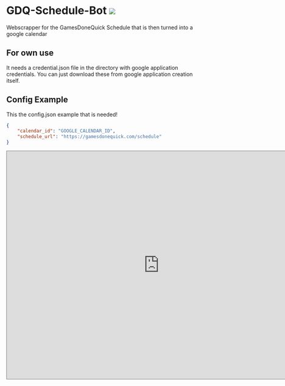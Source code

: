 # GDQ-Schedule-Bot <a href="https://calendar.google.com/calendar/b/0?cid=b3U3NTAyczJmOXRtbXFxdjRucDhoOXNuMDhAZ3JvdXAuY2FsZW5kYXIuZ29vZ2xlLmNvbQ"><img src="https://img.shields.io/static/v1?label=Import%20Google%20Calendar&style=for-the-badge&color=blue&message=Click%20Here" /></a>

Webscrapper for the GamesDoneQuick Schedule that is then turned into a google calendar

## For own use

It needs a credential.json file in the directory with google application credentials. You can just download these from google application creation itself.

## Config Example

This the config.json example that is needed!

```json
{
    "calendar_id": "GOOGLE_CALENDAR_ID",
    "schedule_url": "https://gamesdonequick.com/schedule"
}
```

<iframe src="https://calendar.google.com/calendar/embed?height=600&amp;wkst=2&amp;bgcolor=%236b8eff&amp;ctz=Europe%2FBerlin&amp;src=b3U3NTAyczJmOXRtbXFxdjRucDhoOXNuMDhAZ3JvdXAuY2FsZW5kYXIuZ29vZ2xlLmNvbQ&amp;color=%233F51B5&amp;title&amp;showNav=1&amp;mode=AGENDA&amp;hl=en&amp;showCalendars=0&amp;showTabs=1&amp;showPrint=0&amp;showDate=0" style="border:solid 1px #777" width="800" height="600" frameborder="0" scrolling="no"></iframe>

